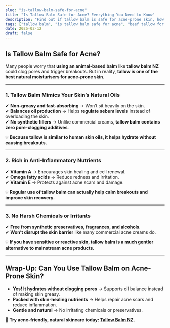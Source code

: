 ```yaml
---
slug: "is-tallow-balm-safe-for-acne"
title: "Is Tallow Balm Safe for Acne? Everything You Need to Know"
description: "Find out if tallow balm is safe for acne-prone skin, how it works with breakouts, and whether it helps or harms acne-prone complexions."
tags: ["tallow balm", "is tallow balm safe for acne", "beef tallow for skin NZ"]
date: 2025-02-12
draft: false
---
```


## Is Tallow Balm Safe for Acne?  

Many people worry that **using an animal-based balm** like **tallow balm NZ** could clog pores and trigger breakouts. But in reality, **tallow is one of the best natural moisturisers for acne-prone skin**.  

---

### **1. Tallow Balm Mimics Your Skin’s Natural Oils**  

✔ **Non-greasy and fast-absorbing** → Won’t sit heavily on the skin.  
✔ **Balances oil production** → Helps **regulate sebum levels** instead of overloading the skin.  
✔ **No synthetic fillers** → Unlike commercial creams, **tallow balm contains zero pore-clogging additives**.  

💡 **Because tallow is similar to human skin oils, it helps hydrate without causing breakouts.**  

---

### **2. Rich in Anti-Inflammatory Nutrients**  

✔ **Vitamin A** → Encourages skin healing and cell renewal.  
✔ **Omega fatty acids** → Reduce redness and irritation.  
✔ **Vitamin E** → Protects against acne scars and damage.  

💡 **Regular use of tallow balm can actually help calm breakouts and improve skin recovery.**  

---

### **3. No Harsh Chemicals or Irritants**  

✔ **Free from synthetic preservatives, fragrances, and alcohols**.  
✔ **Won’t disrupt the skin barrier** like many commercial acne creams do.  

💡 **If you have sensitive or reactive skin, tallow balm is a much gentler alternative to mainstream acne products.**  

---

## **Wrap-Up: Can You Use Tallow Balm on Acne-Prone Skin?**  

- **Yes! It hydrates without clogging pores** → Supports oil balance instead of making skin greasy.  
- **Packed with skin-healing nutrients** → Helps repair acne scars and reduce inflammation.  
- **Gentle and natural** → No irritating chemicals or preservatives.  

🔗 **Try acne-friendly, natural skincare today: [Tallow Balm NZ](https://primalpantry.co.nz/shop/products/tallow-skin/).**
